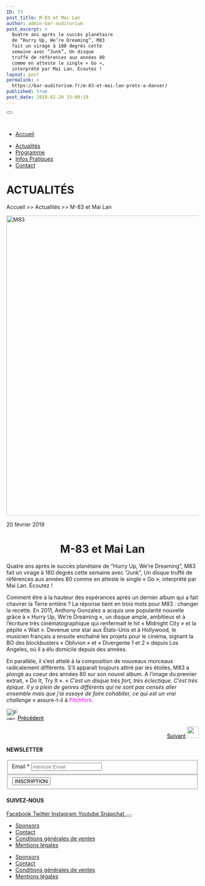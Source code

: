 ```yaml
---
ID: 73
post_title: M-83 et Mai Lan
author: admin-bar-auditorium
post_excerpt: >
  Quatre ans après le succès planétaire
  de “Hurry Up, We’re Dreaming”, M83
  fait un virage à 180 degrés cette
  semaine avec “Junk”, Un disque
  truffé de références aux années 80
  comme en atteste le single « Go »,
  interprété par Mai Lan. Écoutez !
layout: post
permalink: >
  https://bar-auditorium.fr/m-83-et-mai-lan-prets-a-danser/
published: true
post_date: 2019-02-20 15:00:19
---
```

<button id="elementor-menu-toggle"></button>
				<nav itemtype="http://schema.org/SiteNavigationElement" itemscope="itemscope" id="elementor-navigation" role="navigation" aria-label="Elementor Menu">				
				<ul id="elementor-navmenu"><li><a href="https://bar-auditorium.fr/">Accueil</a></li>
<li><a href="https://bar-auditorium.fr/actualites-bar-auditorium/">Actualités</a></li>
<li><a href="https://bar-auditorium.fr/artistes/">Programme</a></li>
<li><a href="https://bar-auditorium.fr/infos-pratiques/">Infos Pratiques</a></li>
<li><a href="https://bar-auditorium.fr/contact/">Contact</a></li>
</ul>		
								</nav>
			<h1>ACTUALITÉS</h1>		
		<p>Accueil &gt;&gt; Actualités &gt;&gt; M-83 et Mai Lan</p>		
										<img width="1270" height="787" src="https://bar-auditorium.fr/wp-content/uploads/2019/02/partybanner.jpg" alt="M83" srcset="https://bar-auditorium.fr/wp-content/uploads/2019/02/partybanner.jpg 1270w, https://bar-auditorium.fr/wp-content/uploads/2019/02/partybanner-300x186.jpg 300w, https://bar-auditorium.fr/wp-content/uploads/2019/02/partybanner-768x476.jpg 768w, https://bar-auditorium.fr/wp-content/uploads/2019/02/partybanner-1024x635.jpg 1024w" sizes="(max-width: 1270px) 100vw, 1270px" />											
		<p>20 février 2019</p><h1 style="text-align: center;">M-83 et Mai Lan</h1><p>Quatre ans après le succès planétaire de “Hurry Up, We’re Dreaming”, M83 fait un virage à 180 degrés cette semaine avec “Junk”, Un disque truffé de références aux années 80 comme en atteste le single « Go », interprété par Mai Lan. Écoutez !</p><p>Comment être à la hauteur des espérances après un dernier album qui a fait chavirer la Terre entière ? La réponse tient en trois mots pour M83 : changer la recette. En 2011, Anthony Gonzalez a acquis une popularité nouvelle grâce à « Hurry Up, We’re Dreaming », un disque ample, ambitieux et à l’écriture très cinématographique qui renfermait le hit « Midnight City » et la pépite « Wait ». Devenue une star aux États-Unis et à Hollywood, le musicien français a ensuite enchaîné les projets pour le cinéma, signant la BO des blockbusters « Oblivion » et « Divergente 1 et 2 » depuis Los Angeles, où il a élu domicile depuis des années. </p><p>En parallèle, il s’est attelé à la composition de nouveaux morceaux radicalement différents. S’il apparaît toujours attiré par les étoiles, M83 a plongé au coeur des années 80 sur son nouvel album. A l’image du premier extrait, « Do It, Try It ». « <i>C’est un disque très fort, très éclectique. C’est très épique. Il y a plein de genres différents qui ne sont pas censés aller ensemble mais que j’ai essayé de faire cohabiter, ce qui est un vrai challenge</i> » assure-t-il à <a style="color: #ff00ff;" target="_blank" rel="noopener noreferrer">Pitchfork</a>.</p><p style="text-align: left;"><a href="https://bar-auditorium.fr/halsey-bad-at-love/"><img src="https://bar-auditorium.fr/wp-content/uploads/2019/02/group-2-1.png" alt="Précédent" width="30" height="30" /></a><a style="color: #000000;" href="https://bar-auditorium.fr/halsey-bad-at-love/">Précédent</a></p><p style="text-align: right;"><a style="color: #000000;" href="https://bar-auditorium.fr/royksopp-en-selle/">Suivant</a> <a href="https://bar-auditorium.fr/royksopp-en-selle/"><img src="https://bar-auditorium.fr/wp-content/uploads/2019/02/group-2.png" alt="" width="30" height="30" /></a></p>		
			<h4>NEWSLETTER</h4>		
			<form action="https://bar-auditorium.fr/wp-admin/admin-post.php" method="post" name="content-form-d924730" id="content-form-d924730"><input type="hidden" id="_wpnonce_newsletter" name="_wpnonce_newsletter" value="29c4ebd958" /><input type="hidden" name="_wp_http_referer" value="/wp-admin/admin-ajax.php" /><input type="hidden" name="action" value="content_form_submit" /><input type="hidden" name="form-type" value="newsletter" /><input type="hidden" name="form-builder" value="elementor" /><input type="hidden" name="post-id" value="73" /><input type="hidden" name="form-id" value="d924730" />
        <fieldset>
            <label for="data[d924730][email]"
				>
				Email *            </label>
			                    <input type="text" name="data[d924730][email]" id="data[d924730][email]"
						required="required"  placeholder="Adresse Email">
					        </fieldset>
		        <fieldset>
            <button type="submit" name="submit" value="submit-newsletter-d924730">
	            INSCRIPTION                            </button>
        </fieldset>
		</form>		
			<h4>SUIVEZ-NOUS</h4>		
							<a href="" target="_blank" rel="noopener noreferrer">
					Facebook
				</a>
							<a href="" target="_blank" rel="noopener noreferrer">
					Twitter
				</a>
							<a href="" target="_blank" rel="noopener noreferrer">
					Instagram
				</a>
							<a href="" target="_blank" rel="noopener noreferrer">
					Youtube
				</a>
							<a href="" target="_blank" rel="noopener noreferrer">
					Snapchat
				</a>
						<button id="elementor-menu-toggle"></button>
				<nav itemtype="http://schema.org/SiteNavigationElement" itemscope="itemscope" id="elementor-navigation" role="navigation" aria-label="Elementor Menu">				
				<ul id="elementor-navmenu"><li><a href="https://bar-auditorium.fr/sponsors/">Sponsors</a></li>
<li><a href="https://bar-auditorium.fr/contact/">Contact</a></li>
<li><a href="https://bar-auditorium.fr/conditions-generales-de-ventes/">Conditions générales de ventes</a></li>
<li><a href="https://bar-auditorium.fr/mentions-legales/">Mentions légales</a></li>
</ul>		
								</nav>
		<nav itemtype="http://schema.org/SiteNavigationElement" itemscope="itemscope" id="cbp-hsmenu-wrapper">
				<ul id="mega-menu"><li><a href="https://bar-auditorium.fr/sponsors/">Sponsors</a></li>
<li><a href="https://bar-auditorium.fr/contact/">Contact</a></li>
<li><a href="https://bar-auditorium.fr/conditions-generales-de-ventes/">Conditions générales de ventes</a></li>
<li><a href="https://bar-auditorium.fr/mentions-legales/">Mentions légales</a></li>
</ul>			
		</nav>